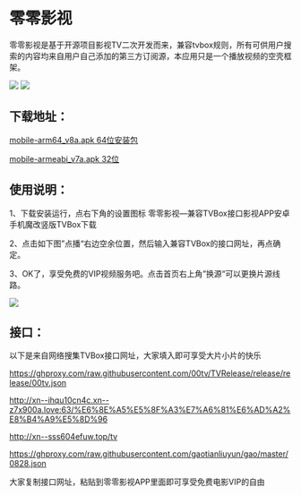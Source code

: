 # 零零影视 
零零影视是基于开源项目影视TV二次开发而来，兼容tvbox规则，所有可供用户搜索的内容均来自用户自己添加的第三方订阅源，本应用只是一个播放视频的空壳框架。

![](https://ghproxy.com/raw.githubusercontent.com/00tv/TVRelease/release/index.jpg)  ![](https://ghproxy.com/raw.githubusercontent.com/00tv/TVRelease/release/setting2.jpg)

## 下载地址：

[mobile-arm64_v8a.apk 64位安装包](https://ghproxy.com/raw.githubusercontent.com/00tv/TVRelease/release/release/mobile-arm64_v8a.apk)

[mobile-armeabi_v7a.apk  32位](https://ghproxy.com/raw.githubusercontent.com/00tv/TVRelease/release/release/mobile-armeabi_v7a.apk)

## 使用说明：

1、下载安装运行，点右下角的设置图标   零零影视—兼容TVBox接口影视APP安卓手机魔改竖版TVBox下载

2、点击如下图”点播“右边空余位置，然后输入兼容TVBox的接口网址，再点确定。

3、OK了，享受免费的VIP视频服务吧。点击首页右上角”换源“可以更换片源线路。

![](https://ghproxy.com/raw.githubusercontent.com/00tv/TVRelease/release/addUrl.gif) 

## 接口：
以下是来自网络搜集TVBox接口网址，大家填入即可享受大片小片的快乐

https://ghproxy.com/raw.githubusercontent.com/00tv/TVRelease/release/release/00tv.json

http://xn--ihqu10cn4c.xn--z7x900a.love:63/%E6%8E%A5%E5%8F%A3%E7%A6%81%E6%AD%A2%E8%B4%A9%E5%8D%96

http://xn--sss604efuw.top/tv

https://ghproxy.com/raw.githubusercontent.com/gaotianliuyun/gao/master/0828.json

大家复制接口网址，粘贴到零零影视APP里面即可享受免费电影VIP的自由
